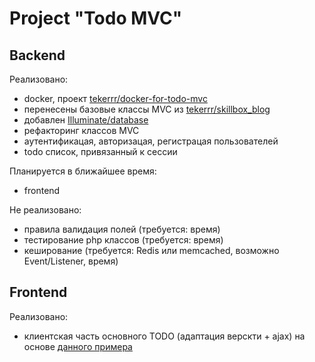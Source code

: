 # Project "Todo MVC"
## Backend
Реализовано:
- docker, проект [tekerrr/docker-for-todo-mvc](https://github.com/tekerrr/docker-for-todo-mvc)
- перенесены базовые классы MVC из [tekerrr/skillbox_blog](https://github.com/tekerrr/skillbox_blog)
- добавлен [Illuminate/database](https://github.com/illuminate/database)
- рефакторинг классов MVC
- аутентификацая, авторизацая, регистрацая пользователей
- todo список, привязанный к сессии

Планируется в ближайшее время:
- frontend

Не реализовано:
- правила валидация полей (требуется: время)
- тестирование php классов (требуется: время)
- кеширование (требуется: Redis или memcached, возможно Event/Listener, время)
## Frontend
Реализовано:
- клиентская часть основного TODO (адаптация верскти + ajax) на основе [данного примера](http://todomvc.com/examples/jquery/)
